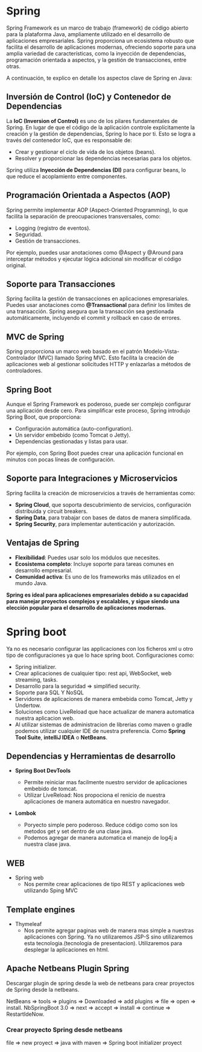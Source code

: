 # Spring

Spring Framework es un marco de trabajo (framework) de código abierto para la plataforma Java, 
ampliamente utilizado en el desarrollo de aplicaciones empresariales. 
Spring proporciona un ecosistema robusto que facilita el desarrollo de aplicaciones modernas, 
ofreciendo soporte para una amplia variedad de características, como la inyección de dependencias, 
programación orientada a aspectos, y la gestión de transacciones, entre otras.

A continuación, te explico en detalle los aspectos clave de Spring en Java:

## Inversión de Control (IoC) y Contenedor de Dependencias

La **IoC (Inversion of Control)** es uno de los pilares fundamentales de Spring. 
En lugar de que el código de la aplicación controle explícitamente la creación y la gestión de dependencias, Spring lo hace por ti. 
Esto se logra a través del contenedor IoC, que es responsable de:
- Crear y gestionar el ciclo de vida de los objetos (beans).
- Resolver y proporcionar las dependencias necesarias para los objetos.

Spring utiliza **Inyección de Dependencias (DI)** para configurar beans, lo que reduce el acoplamiento entre componentes.

## Programación Orientada a Aspectos (AOP)
Spring permite implementar AOP (Aspect-Oriented Programming), lo que facilita la separación de preocupaciones transversales, como:
- Logging (registro de eventos).
- Seguridad.
- Gestión de transacciones.

Por ejemplo, puedes usar anotaciones como @Aspect y @Around para interceptar métodos 
y ejecutar lógica adicional sin modificar el código original.

## Soporte para Transacciones
Spring facilita la gestión de transacciones en aplicaciones empresariales. Puedes usar anotaciones 
como **@Transactional** para definir los límites de una transacción.
Spring asegura que la transacción sea gestionada automáticamente, incluyendo el commit y rollback en caso de errores.

## MVC de Spring
Spring proporciona un marco web basado en el patrón Modelo-Vista-Controlador (MVC) llamado Spring MVC. 
Esto facilita la creación de aplicaciones web al gestionar solicitudes HTTP y enlazarlas a métodos de controladores.


## Spring Boot
Aunque el Spring Framework es poderoso, puede ser complejo configurar una aplicación desde cero. 
Para simplificar este proceso, Spring introdujo Spring Boot, que proporciona:
- Configuración automática (auto-configuration).
- Un servidor embebido (como Tomcat o Jetty).
- Dependencias gestionadas y listas para usar.

Por ejemplo, con Spring Boot puedes crear una aplicación funcional en minutos con pocas líneas de configuración.

## Soporte para Integraciones y Microservicios
Spring facilita la creación de microservicios a través de herramientas como:
- **Spring Cloud**, que soporta descubrimiento de servicios, configuración distribuida y circuit breakers.
- **Spring Data**, para trabajar con bases de datos de manera simplificada.
- **Spring Security**, para implementar autenticación y autorización.

## Ventajas de Spring
- **Flexibilidad**: Puedes usar solo los módulos que necesites.
- **Ecosistema completo**: Incluye soporte para tareas comunes en desarrollo empresarial.
- **Comunidad activa**: Es uno de los frameworks más utilizados en el mundo Java.

**Spring es ideal para aplicaciones empresariales debido a su capacidad para manejar proyectos complejos y escalables, 
y sigue siendo una elección popular para el desarrollo de aplicaciones
modernas.**

# Spring boot

Ya no es necesario configurar las applicaciones con los ficheros xml u otro
tipo de configuraciones ya que lo hace spring boot. Configuraciones como:
- Spring initializer.
- Crear aplicaciones de cualquier tipo: rest api, WebSocket, web streaming, tasks.
- Desarrollo para la seguridad => simplified security.
- Soporte para SQL Y NoSQL
- Servidores de aplicaciones de manera embebida como Tomcat, Jetty y Undertow.
- Soluciones como LiveReload que hace actualizar de manera automatica nuestra
aplicacion web.
- Al utilizar sistemas de administracion de librerias como maven o gradle
podemos utilizar cualquier IDE de nuestra preferencia. Como **Spring Tool
Suite**, **intelliJ IDEA** o **NetBeans**.

## Dependencias y Herramientas de desarrollo
- **Spring Boot DevTools**
	- Permite reiniciar mas facilmente nuestro servidor de aplicaciones
	  embebido de tomcat.
	- Utilizar LiveReload: Nos propociona el renicio de nuestra
	aplicaciones de manera automática en nuestro navegador.
	
- **Lombok**
	- Poryecto simple pero poderoso. Reduce código como son los metodos
	  get y set dentro de una clase java.
	- Podemos agregar de manera automatica el manejo de log4j a nuestra
	clase java.

## WEB
- Spring web
	- Nos permite crear aplicaciones de tipo REST y aplicaciones web
	  utilizando Sping MVC

## Template engines
- Thymeleaf
	- Nos permite agregar paginas web de manera mas simple a nuestras
	  aplicaciones con Spring. Ya no utilizaremos JSP-S sino
	  utilizaremos esta tecnologia.(tecnologia de presentacion).
	  Utilizaremos para desplegar la aplicaciones en html.

## Apache Netbeans Plugin Spring
Descargar plugin de spring desde la web de netbeans para crear proyectos de
Spring desde la netbeans.

NetBeans => tools => plugins => Downloaded => add plugins => file => open => install.
NbSpringBoot 3.0 => next => accept => install => continue => RestartIdeNow.

### Crear proyecto Spring desde netbeans
file => new proyect => java with maven => Spring boot initializer proyect

